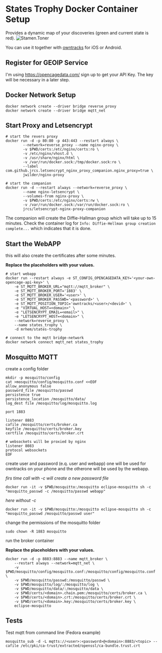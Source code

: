 # States Trophy Docker Container Setup
Provides a dynamic map of your discoveries (green and current state is red). 
![Stamen.Toner](https://imgur.com/Rojcvnq.png)

You can use it together with [owntracks](https://owntracks.org) for iOS or Android.

## Register for GEOIP Service
I'm using https://opencagedata.com/
sign up to get your API Key. The key will be necessary in a later step.

## Docker Network Setup
```
docker network create --driver bridge reverse_proxy
docker network create --driver bridge mqtt_net
```

## Start Proxy and Letsencrypt
```
# start the revers proxy
docker run -d -p 80:80 -p 443:443 --restart always \
        --network=reverse_proxy --name nginx-proxy \
        -v $PWD/certs:/etc/nginx/certs:ro \
        -v /etc/nginx/vhost.d \
        -v /usr/share/nginx/html \
        -v /var/run/docker.sock:/tmp/docker.sock:ro \
        --label com.github.jrcs.letsencrypt_nginx_proxy_companion.nginx_proxy=true \
        jwilder/nginx-proxy

# start the companion
docker run -d --restart always --network=reverse_proxy \
        --name nginx-letsencrypt \
        --volumes-from nginx-proxy \
        -v $PWD/certs:/etc/nginx/certs:rw \
        -v /var/run/docker.sock:/var/run/docker.sock:ro \
        jrcs/letsencrypt-nginx-proxy-companion
```
The companion will create the Diffie-Hallman group which will take up to 15 minutes.
Check the container log for `Info: Diffie-Hellman group creation complete...` which indicates that it is done.


## Start the WebAPP
this will also create the certificates after some minutes.

**Replace the placeholders with your values.**
```
# start webapp
docker run --restart always -e ST_CONFIG_OPENCAGEDATA_KEY='<your-own-opencage-api-key>' \
    -e ST_MQTT_BROKER_URL="mqtt://mqtt_broker" \
    -e ST_MQTT_BROKER_PORT='1883' \
    -e ST_MQTT_BROKER_USER='<user>' \
    -e ST_MQTT_BROKER_PASSWD='<password>' \
    -e ST_MQTT_POSITION_TOPIC='owntracks/<user>/<devid>' \
    -e "VIRTUAL_HOST=<domain>" \
    -e "LETSENCRYPT_EMAIL=<email>" \
    -e "LETSENCRYPT_HOST=<domain>" \
    --network=reverse_proxy \
    --name states_trophy \
    -d mrhem/states-trophy

# connect to the mqtt bridge-network
docker network connect mqtt_net states_trophy
```

## Mosquitto MQTT
create a config folder
```
mkdir -p mosquitto/config
cat >mosquitto/config/mosquitto.conf <<EOF
allow_anonymous false
password_file /mosquitto/passwd
persistence true
persistence_location /mosquitto/data/
log_dest file /mosquitto/log/mosquitto.log

port 1883

listener 8883
cafile /mosquitto/certs/broker.ca
keyfile /mosquitto/certs/broker.key
certfile /mosquitto/certs/broker.crt

# websockets will be proxied by nginx
listener 8083
protocol websockets
EOF
```

create user and password (e.q. user and webapp)
one will be used for owntracks on your phone and the otherone will be used by the webapp.

*firs time call with -c will create a new password file*
```
docker run -it -v $PWD/mosquitto:/mosquitto eclipse-mosquitto sh -c "mosquitto_passwd -c /mosquitto/passwd webapp"
```
*here without -c*
```
docker run -it -v $PWD/mosquitto:/mosquitto eclipse-mosquitto sh -c "mosquitto_passwd /mosquitto/passwd user"
```

change the permissions of the mosquitto folder
```
sudo chown -R 1883 mosquitto
```

run the broker container

**Replace the placeholders with your values.**
```
docker run -d -p 8883:8883 --name mqtt_broker \
    --restart always --network=mqtt_net \
    -v $PWD/mosquitto/config/mosquitto.conf:/mosquitto/config/mosquitto.conf \
    -v $PWD/mosquitto/passwd:/mosquitto/passwd \
    -v $PWD/mosquitto/log/:/mosquitto/log \
    -v $PWD/mosquitto/data/:/mosquitto/data \
    -v $PWD/certs/<domain>.chain.pem:/mosquitto/certs/broker.ca \
    -v $PWD/certs/<domain>.crt:/mosquitto/certs/broker.crt \
    -v $PWD/certs/<domain>.key:/mosquitto/certs/broker.key \
    eclipse-mosquitto
```

## Tests
Test mqtt from command line (Fedora example)
```
mosquitto_sub -d -L mqtts://<user>:<password>@<domain>:8883/<topic> --cafile /etc/pki/ca-trust/extracted/openssl/ca-bundle.trust.crt
```
